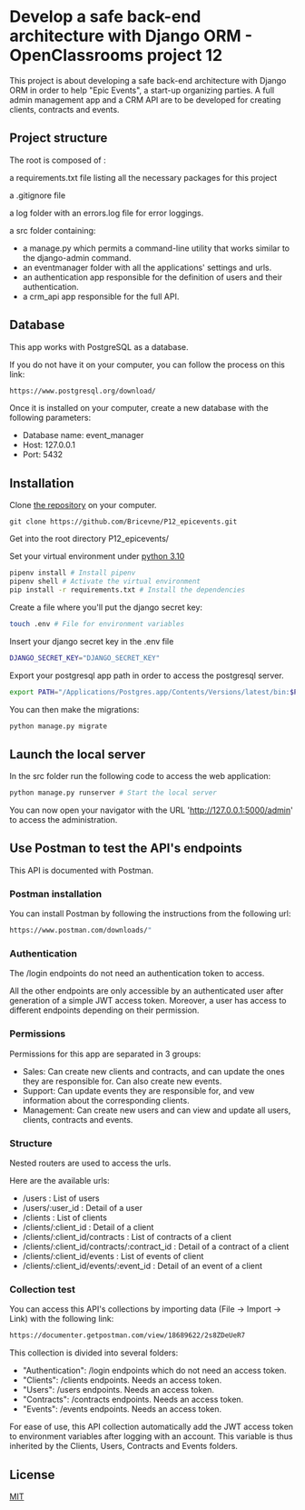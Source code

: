 # Develop a safe back-end architecture with Django ORM  - OpenClassrooms project 12

This project is about developing a safe back-end architecture with Django ORM in order to help "Epic Events", a start-up 
organizing parties. A full admin management app and a CRM API are to be developed for creating clients, contracts and events.

## Project structure

The root is composed of :

a requirements.txt file listing all the necessary packages for this project

a .gitignore file

a log folder with an errors.log file for error loggings.

a src folder containing:

- a manage.py which permits a command-line utility that works similar to the django-admin command.
- an eventmanager folder with all the applications' settings and urls.
- an authentication app responsible for the definition of users and their authentication.
- a crm_api app responsible for the full API.

## Database

This app works with PostgreSQL as a database.

If you do not have it on your computer, you can follow the process on this link:

```bash
https://www.postgresql.org/download/
```

Once it is installed on your computer, create a new database with the following parameters:

- Database name: event_manager
- Host: 127.0.0.1
- Port: 5432

## Installation

Clone [the repository](https://github.com/Bricevne/P12_epicevents.git) on your computer.

```
git clone https://github.com/Bricevne/P12_epicevents.git
```

Get into the root directory P12_epicevents/

Set your virtual environment under [python 3.10](https://www.python.org/downloads/release/python-3100/)

```bash
pipenv install # Install pipenv
pipenv shell # Activate the virtual environment
pip install -r requirements.txt # Install the dependencies
```

Create a file where you'll put the django secret key:

```bash
touch .env # File for environment variables
```

Insert your django secret key in the .env file

```bash
DJANGO_SECRET_KEY="DJANGO_SECRET_KEY"
```

Export your postgresql app path in order to access the postgresql server.

```bash
export PATH="/Applications/Postgres.app/Contents/Versions/latest/bin:$PATH"
```

You can then make the migrations:

```bash
python manage.py migrate
```

## Launch the local server

In the src folder run the following code to access the web application:

```bash
python manage.py runserver # Start the local server
```

You can now open your navigator with the URL 'http://127.0.0.1:5000/admin' to access the administration.

## Use Postman to test the API's endpoints

This API is documented with Postman.

### Postman installation

You can install Postman by following the instructions from the following url:

```bash
https://www.postman.com/downloads/"
```

### Authentication

The /login endpoints do not need an authentication token to access.

All the other endpoints are only accessible by an authenticated user after generation of a simple JWT access token. 
Moreover, a user has access to different endpoints depending on their permission.

### Permissions

Permissions for this app are separated in 3 groups:
- Sales: Can create new clients and contracts, and can update the ones they are responsible for. Can also create new events.
- Support: Can update events they are responsible for, and vew information about the corresponding clients.
- Management: Can create new users and can view and update all users, clients, contracts and events.

### Structure

Nested routers are used to access the urls.

Here are the available urls:

- /users : List of users
- /users/:user_id : Detail of a user
- /clients : List of clients
- /clients/:client_id : Detail of a client
- /clients/:client_id/contracts : List of contracts of a client
- /clients/:client_id/contracts/:contract_id : Detail of a contract of a client
- /clients/:client_id/events : List of events of  client
- /clients/:client_id/events/:event_id : Detail of an event of a client

### Collection test

You can access this API's collections by importing data (File -> Import -> Link) with the following link:

```bash
https://documenter.getpostman.com/view/18689622/2s8ZDeUeR7
```

This collection is divided into several folders:

- "Authentication": /login endpoints which do not need an access token.
- "Clients": /clients endpoints. Needs an access token.
- "Users": /users endpoints. Needs an access token.
- "Contracts": /contracts endpoints. Needs an access token.
- "Events": /events endpoints. Needs an access token.

For ease of use, this API collection automatically add the JWT access token to environment variables after logging with an account. 
This variable is thus inherited by the Clients, Users, Contracts and Events folders.

## License

[MIT](https://choosealicense.com/licenses/mit/)